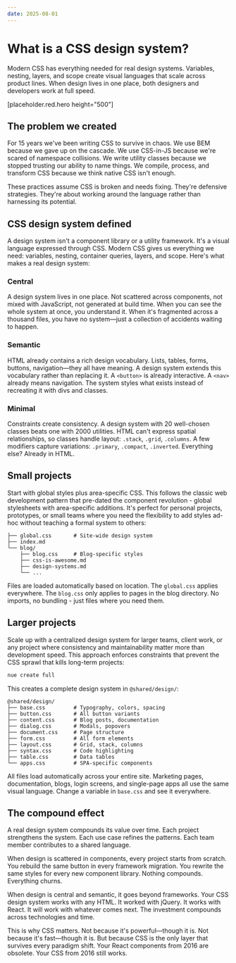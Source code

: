 ```yaml
---
date: 2025-08-01
---
```


# What is a CSS design system?
Modern CSS has everything needed for real design systems. Variables, nesting, layers, and scope create visual languages that scale across product lines. When design lives in one place, both designers and developers work at full speed.


[placeholder.red.hero height="500"]

## The problem we created

For 15 years we've been writing CSS to survive in chaos. We use BEM because we gave up on the cascade. We use CSS-in-JS because we're scared of namespace collisions. We write utility classes because we stopped trusting our ability to name things. We compile, process, and transform CSS because we think native CSS isn't enough.

These practices assume CSS is broken and needs fixing. They're defensive strategies. They're about working around the language rather than harnessing its potential.

## CSS design system defined

A design system isn't a component library or a utility framework. It's a visual language expressed through CSS. Modern CSS gives us everything we need: variables, nesting, container queries, layers, and scope. Here's what makes a real design system:

### Central

A design system lives in one place. Not scattered across components, not mixed with JavaScript, not generated at build time. When you can see the whole system at once, you understand it. When it's fragmented across a thousand files, you have no system—just a collection of accidents waiting to happen.

### Semantic

HTML already contains a rich design vocabulary. Lists, tables, forms, buttons, navigation—they all have meaning. A design system extends this vocabulary rather than replacing it. A `<button>` is already interactive. A `<nav>` already means navigation. The system styles what exists instead of recreating it with divs and classes.

### Minimal

Constraints create consistency. A design system with 20 well-chosen classes beats one with 2000 utilities. HTML can't express spatial relationships, so classes handle layout: `.stack`, `.grid`, `.columns`. A few modifiers capture variations: `.primary`, `.compact`, `.inverted`. Everything else? Already in HTML.

## Small projects

Start with global styles plus area-specific CSS. This follows the classic web development pattern that pre-dated the component revolution - global stylesheets with area-specific additions. It's perfect for personal projects, prototypes, or small teams where you need the flexibility to add styles ad-hoc without teaching a formal system to others:

```
├── global.css       # Site-wide design system
├── index.md
└── blog/
    ├── blog.css     # Blog-specific styles
    ├── css-is-awesome.md
    ├── design-systems.md
    └── ...
```

Files are loaded automatically based on location. The `global.css` applies everywhere. The `blog.css` only applies to pages in the blog directory. No imports, no bundling - just files where you need them.

## Larger projects

Scale up with a centralized design system for larger teams, client work, or any project where consistency and maintainability matter more than development speed. This approach enforces constraints that prevent the CSS sprawl that kills long-term projects:

```bash
nue create full
```

This creates a complete design system in `@shared/design/`:

```
@shared/design/
├── base.css         # Typography, colors, spacing
├── button.css       # All button variants
├── content.css      # Blog posts, documentation
├── dialog.css       # Modals, popovers
├── document.css     # Page structure
├── form.css         # All form elements
├── layout.css       # Grid, stack, columns
├── syntax.css       # Code highlighting
├── table.css        # Data tables
└── apps.css         # SPA-specific components
```

All files load automatically across your entire site. Marketing pages, documentation, blogs, login screens, and single-page apps all use the same visual language. Change a variable in `base.css` and see it everywhere.

## The compound effect

A real design system compounds its value over time. Each project strengthens the system. Each use case refines the patterns. Each team member contributes to a shared language.

When design is scattered in components, every project starts from scratch. You rebuild the same button in every framework migration. You rewrite the same styles for every new component library. Nothing compounds. Everything churns.

When design is central and semantic, it goes beyond frameworks. Your CSS design system works with any HTML. It worked with jQuery. It works with React. It will work with whatever comes next. The investment compounds across technologies and time.

This is why CSS matters. Not because it's powerful—though it is. Not because it's fast—though it is. But because CSS is the only layer that survives every paradigm shift. Your React components from 2016 are obsolete. Your CSS from 2016 still works.